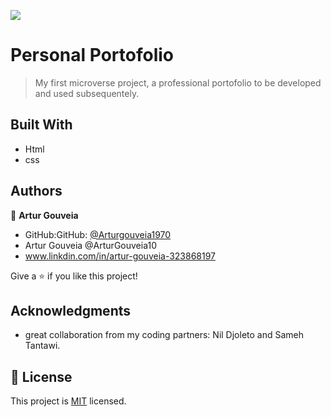 ![](https://img.shields.io/badge/Microverse-blueviolet)

# Personal Portofolio

> My first microverse project, a professional portofolio to be developed and used subsequentely.

## Built With

- Html
- css

## Authors

👤 **Artur Gouveia**

- GitHub:GitHub: [@Arturgouveia1970](https://github.com/Arturgouveia1970)
- Artur Gouveia @ArturGouveia10
- www.linkdin.com/in/artur-gouveia-323868197

Give a ⭐️ if you like this project!

## Acknowledgments

- great collaboration from my coding partners: Nil Djoleto and Sameh Tantawi.

## 📝 License

This project is [MIT](./MIT.md) licensed.
